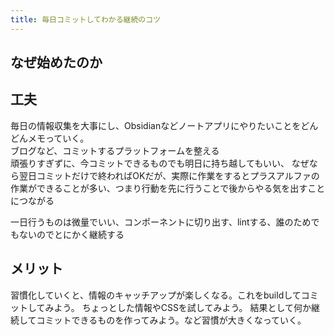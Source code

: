 ```yaml
---
title: 毎日コミットしてわかる継続のコツ
---
```


## なぜ始めたのか

## 工夫
毎日の情報収集を大事にし、Obsidianなどノートアプリにやりたいことをどんどんメモっていく。  
ブログなど、コミットするプラットフォームを整える  
頑張りすぎずに、今コミットできるものでも明日に持ち越してもいい、
なぜなら翌日コミットだけで終わればOKだが、実際に作業をするとプラスアルファの作業ができることが多い、つまり行動を先に行うことで後からやる気を出すことにつながる

一日行うものは微量でいい、コンポーネントに切り出す、lintする、誰のためでもないのでとにかく継続する


## メリット
習慣化していくと、情報のキャッチアップが楽しくなる。これをbuildしてコミットしてみよう。
ちょっとした情報やCSSを試してみよう。
結果として何か継続してコミットできるものを作ってみよう。など習慣が大きくなっていく。